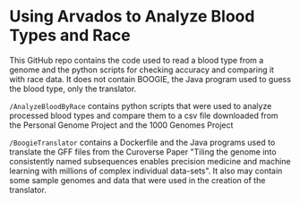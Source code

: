 # Using Arvados to Analyze Blood Types and Race

This GitHub repo contains the code used to read a blood type from a genome and the python scripts for checking accuracy and comparing it with race data. It does not contain BOOGIE, the Java program used to guess the blood type, only the translator.

`/AnalyzeBloodByRace` contains python scripts that were used to analyze processed blood types and compare them to a csv file downloaded from the Personal Genome Project and the 1000 Genomes Project

`/BoogieTranslator` contains a Dockerfile and the Java programs used to translate the GFF files from the Curoverse Paper "Tiling the genome into consistently named subsequences enables precision medicine and machine learning with millions of complex individual data-sets". It also may contain some sample genomes and data that were used in the creation of the translator.

